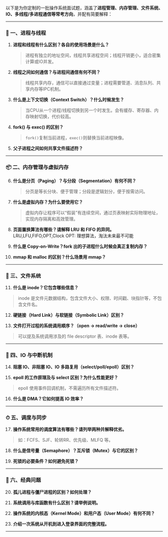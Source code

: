 以下是为你定制的一批操作系统面试题，涵盖了**进程管理、内存管理、文件系统、IO、多线程/多进程通信等常考方向**，并配有简要解释：

---

### 🧠 一、进程与线程

1. **进程和线程有什么区别？各自的使用场景是什么？**

   > 进程有独立的地址空间，线程共享进程空间；线程开销更小，适合密集计算或IO并发。

2. **线程之间如何通信？与进程间通信有何不同？**

   > 线程共享内存，通信可以直接通过变量；进程需要管道、消息队列、共享内存等IPC机制。

3. **什么是上下文切换（Context Switch）？什么时候发生？**

   > 当CPU从一个进程/线程切换到另一个时发生。会有缓存、寄存器、内存映射切换，代价较高。

4. **fork() 与 exec() 的区别？**

   > `fork()`复制当前进程，`exec()`则替换当前进程映像。

5. **父子进程之间如何共享文件描述符？**

---

### 📦 二、内存管理与虚拟内存

6. **什么是分页（Paging）？与分段（Segmentation）有何不同？**

   > 分页是等长分块、便于管理；分段是逻辑划分，便于按需访问。

7. **什么是虚拟内存？为什么要使用它？**

   > 虚拟内存让程序可以“假装”有连续空间，通过页表映射实际物理地址，实现内存隔离和高效管理。

8. **页面置换算法有哪些？请解释 LRU 和 FIFO 的异同。**
LRU,LFU,FIFO,OPT,Clock
OPT: 理想算法，淘汰未来最不可能


9. **什么是 Copy-on-Write？fork 出的子进程什么时候会真正复制内存？**

10. **mmap 和 malloc 的区别？什么场景用 mmap？**

---

### 📂 三、文件系统

11. **什么是 inode？它包含哪些信息？**

> inode 是文件元数据结构，包含文件大小、权限、时间戳、块指针等，不包含文件名。

12. **硬链接（Hard Link）与软链接（Symbolic Link）区别？**

13. **文件打开过程的系统调用顺序？（open → read/write → close）**

> 可以提及系统调用涉及的 file descriptor 表、inode 表等。

---

### 🔌 四、IO 与中断机制

14. **阻塞 IO、非阻塞 IO、IO 多路复用（select/poll/epoll）区别？**

15. **epoll 的工作原理及与 select 区别？为什么性能更好？**

> epoll 使用事件回调机制，不需遍历所有文件描述符。

16. **什么是 DMA？它如何提高 IO 效率？**

---

### ⏱ 五、调度与同步

17. **操作系统常用的调度算法有哪些？请列举两种并解释优劣。**

> 如：FCFS、SJF、轮转RR、优先级、MLFQ 等。

18. **什么是信号量（Semaphore）？互斥锁（Mutex）与它的区别？**

19. **死锁的必要条件？如何避免死锁？**

---

### 💬 六、经典问题

20. **孤儿进程与僵尸进程的区别？如何处理？**

21. **系统调用与库函数有什么区别？请举例说明。**

22. **操作系统的内核态（Kernel Mode）和用户态（User Mode）有何不同？**

23. **介绍一次系统从开机到进入登录界面的完整流程。**

---
